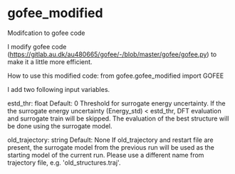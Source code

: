 # gofee_modified
Modifcation to gofee code

I modify gofee code (https://gitlab.au.dk/au480665/gofee/-/blob/master/gofee/gofee.py) to make it a little more efficient. 


How to use this modified code:
from gofee.gofee_modified import GOFEE


I add two following input variables. 

estd_thr: float
        Default: 0
        Threshold for surrogate energy uncertainty. 
        If the the surrogate energy uncertainty (Energy_std) < estd_thr, DFT evaluation and surrogate train will be skipped. The evaluation of the best structure will be done using the surrogate model. 
  
old_trajectory: string
        Default: None
        If old_trajectory and restart file are present, the surrogate model from the previous run will be used as the starting model of the current run. Please use a different name from trajectory file, e.g. 'old_structures.traj'. 

